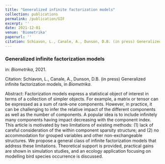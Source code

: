 ```yaml
---
title: "Generalized infinite factorization models"
collection: publications
permalink: /publication/GIF
excerpt: ''
date: 2021-12-01
venue: 'Biometrika'
paperurl: ''
citation: Schiavon, L., Canale, A., Dunson, D.B. (in press) Generalized infinite factorization models, in <i>Biometrika</i>.
---
```


### Generalized infinite factorization models
in: _Biometrika_, 2021.

Citation: Schiavon, L., Canale, A., Dunson, D.B. (in press) Generalized infinite factorization models, in <i>Biometrika</i>.

Abstract: Factorization models express a statistical object of interest in terms of a collection of simpler objects. For example, a matrix or tensor can be expressed as a sum of rank-one components.
However, in practice, it can be challenging to infer the relative impact of the different components as well as the number of components. A popular idea is to include infinitely many components
having impact decreasing with the component index. This article is motivated by two limitations of existing methods: (1) lack of careful consideration of the within component sparsity structure;
and (2) no accommodation for grouped variables and other non-exchangeable structures. We propose a general class of infinite factorization models that address these limitations. Theoretical support is provided, practical gains are shown in simulation studies, and an ecology application
focusing on modelling bird species occurrence is discussed.


